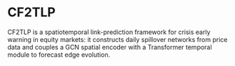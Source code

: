 # CF2TLP
CF2TLP is a spatiotemporal link-prediction framework for crisis early warning in equity markets: it constructs daily spillover networks from price data and couples a GCN spatial encoder with a Transformer temporal module to forecast edge evolution.
